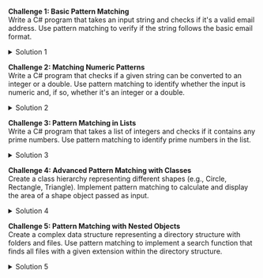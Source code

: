 **Challenge 1: Basic Pattern Matching**  
Write a C# program that takes an input string and checks if it's a valid email address. Use pattern matching to verify if the string follows the basic email format.

<details>
<summary>Solution 1</summary>

```csharp
using System;
using System.Text.RegularExpressions;

class Program
{
    static void Main()
    {
        Console.Write("Enter an email address: ");
        string input = Console.ReadLine();

        if (IsValidEmail(input))
        {
            Console.WriteLine("Valid email address.");
        }
        else
        {
            Console.WriteLine("Invalid email address.");
        }
    }

    static bool IsValidEmail(string input)
    {
        // Use pattern matching to check if the input matches the basic email format.
        if (Regex.IsMatch(input, @"^[a-zA-Z0-9._%+-]+@[a-zA-Z0-9.-]+\.[a-zA-Z]{2,}$"))
        {
            return true;
        }
        return false;
    }
}
```
</details>

**Challenge 2: Matching Numeric Patterns**  
Write a C# program that checks if a given string can be converted to an integer or a double. Use pattern matching to identify whether the input is numeric and, if so, whether it's an integer or a double.

<details>
<summary>Solution 2</summary>

```csharp
using System;

class Program
{
    static void Main()
    {
        Console.Write("Enter a value: ");
        string input = Console.ReadLine();

        if (IsNumeric(input))
        {
            if (IsInteger(input))
            {
                Console.WriteLine("Integer");
            }
            else
            {
                Console.WriteLine("Double");
            }
        }
        else
        {
            Console.WriteLine("Not a numeric value.");
        }
    }

    static bool IsNumeric(string input)
    {
        return double.TryParse(input, out _);
    }

    static bool IsInteger(string input)
    {
        return int.TryParse(input, out _);
    }
}
```
</details>

**Challenge 3: Pattern Matching in Lists**  
Write a C# program that takes a list of integers and checks if it contains any prime numbers. Use pattern matching to identify prime numbers in the list.

<details>
<summary>Solution 3</summary>

```csharp
using System;
using System.Collections.Generic;

class Program
{
    static void Main()
    {
        List<int> numbers = new List<int> { 2, 4, 7, 8, 11, 13, 15, 20 };

        foreach (var number in numbers)
        {
            if (IsPrime(number))
            {
                Console.WriteLine($"{number} is a prime number.");
            }
        }
    }

    static bool IsPrime(int number)
    {
        if (number <= 1)
        {
            return false;
        }
        if (number <= 3)
        {
            return true;
        }
        if (number % 2 == 0 || number % 3 == 0)
        {
            return false;
        }
        for (int i = 5; i * i <= number; i += 6)
        {
            if (number % i == 0 || number % (i + 2) == 0)
            {
                return false;
            }
        }
        return true;
    }
}
```
</details>

**Challenge 4: Advanced Pattern Matching with Classes**  
Create a class hierarchy representing different shapes (e.g., Circle, Rectangle, Triangle). Implement pattern matching to calculate and display the area of a shape object passed as input.

<details>
<summary>Solution 4</summary>

```csharp
using System;

class Program
{
    static void Main()
    {
        Shape shape1 = new Circle(5);
        Shape shape2 = new Rectangle(4, 6);
        Shape shape3 = new Triangle(3, 4, 5);

        CalculateAndDisplayArea(shape1);
        CalculateAndDisplayArea(shape2);
        CalculateAndDisplayArea(shape3);
    }

    static void CalculateAndDisplayArea(Shape shape)
    {
        double area = shape switch
        {
            Circle c => Math.PI * c.Radius * c.Radius,
            Rectangle r => r.Length * r.Width,
            Triangle t => 0.5 * t.Base * t.Height,
            _ => 0.0
        };

        Console.WriteLine($"Area of {shape.GetType().Name}: {area}");
    }
}

class Shape { }

class Circle : Shape
{
    public double Radius { get; }

    public Circle(double radius)
    {
        Radius = radius;
    }
}

class Rectangle : Shape
{
    public double Length { get; }
    public double Width { get; }

    public Rectangle(double length, double width)
    {
        Length = length;
        Width = width;
    }
}

class Triangle : Shape
{
    public double Base { get; }
    public double Height { get; }

    public Triangle(double @base, double height)
    {
        Base = @base;
        Height = height;
    }
}
```
</details>

**Challenge 5: Pattern Matching with Nested Objects**  
Create a complex data structure representing a directory structure with folders and files. Use pattern matching to implement a search function that finds all files with a given extension within the directory structure.

<details>
<summary>Solution 5</summary>

```csharp
using System;
using System.Collections.Generic;
using System.Linq;

class Program
{
    static void Main()
    {
        // Create a sample directory structure.
        DirectoryItem root = new DirectoryItem("Root");
        DirectoryItem folder1 = new DirectoryItem("Folder1");
        DirectoryItem folder2 = new DirectoryItem("Folder2");
        FileItem file1 = new FileItem("file1.txt");
        FileItem file2 = new FileItem("file2.jpg");
        FileItem file3 = new FileItem("file3.txt");

        root.Items.Add(folder1);
        root.Items.Add(folder2);
        folder1.Items.Add(file1);
        folder1.Items.Add(file2);
        folder2.Items.Add(file3);

        // Search for files with the ".txt" extension.
        List<FileItem> txtFiles = SearchFilesWithExtension(root, ".txt");

        Console.WriteLine("Text files found:");
        foreach (var txtFile in txtFiles)
        {
            Console.WriteLine(txtFile.Name);
        }
    }

    static List<FileItem> SearchFilesWithExtension(DirectoryItem directory, string extension)
    {
        List<FileItem> foundFiles = new List<FileItem>();

        foreach (var item in directory.Items)
        {
            switch (item)
            {
                case FileItem file when file.Name.EndsWith(extension):
                    foundFiles.Add(file);
                    break;
                case DirectoryItem folder:
                    foundFiles.AddRange(SearchFilesWithExtension(folder, extension));
                    break;
            }
        }

        return foundFiles;
    }
}

class DirectoryItem
{
    public string Name { get; }
    public List<DirectoryItem> Items { get; } = new List<DirectoryItem>();

    public DirectoryItem(string

 name)
    {
        Name = name;
    }
}

class FileItem
{
    public string Name { get; }

    public FileItem(string name)
    {
        Name = name;
    }
}
```
</details>
